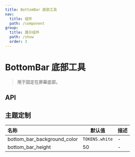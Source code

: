 ```yaml
---
title: BottomBar 底部工具
nav:
  title: 组件
  path: /component
group:
  title: 展示组件
  path: /show
  order: 3
---
```


# BottomBar 底部工具

> 用于固定在屏幕底部。

## API

<API hideTitle src="./bottom-bar.tsx"></API>

## 主题定制

| 名称                        | 默认值         | 描述 |
| :-------------------------- | -------------- | ---- |
| bottom_bar_background_color | `TOKENS.white` | -    |
| bottom_bar_height           | 50             | -    |

